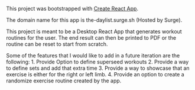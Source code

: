 This project was bootstrapped with [Create React App](https://github.com/facebook/create-react-app).

The domain name for this app is the-daylist.surge.sh (Hosted by Surge).

This project is meant to be a Desktop React App that generates workout routines for the user. The end result can then be printed to PDF or the routine can be reset to start from scratch. 

Some of the features that I would like to add in a future iteration are the following: 
    1. Provide Option to define superseed workouts
    2. Provide a way to define sets and add that extra time
    3. Provide a way to showcase that an exercise is either for the right or left limb. 
    4. Provide an option to create a randomize exercise routine created by the app. 